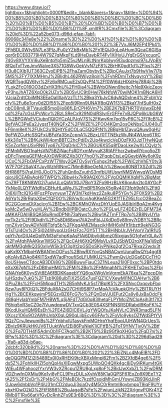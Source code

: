 https://www.draw.io/?lightbox=1&highlight=0000ff&edit=_blank&layers=1&nav=1&title=%D0%94%D0%B8%D0%B0%D0%B3%D1%80%D0%B0%D0%BC%D0%BC%D0%B0%20%D0%B1%D0%B5%D0%B7%20%D0%BD%D0%B0%D0%B7%D0%B2%D0%B0%D0%BD%D0%B8%D1%8F.xml#R%3Cmxfile%3E%3Cdiagram%20id%3D%22a52be073-d96d-efae-7abf-89068c341e8e%22%20name%3D%22%D0%A1%D1%82%D1%80%D0%B0%D0%BD%D0%B8%D1%86%D0%B0%201%22%3E7VxJl6M2EP41Pk4%2FhBDL0WtySN7Le3PIzJFu0zYZbBxMb%2Fn1EQiJ0gLeAHum3QcaC6GlSqqqr6rECE83779l4W79Z7qMkpFtLd9HeDaybRT4Fv1XlHxUJYgErGSVxcuqrC74Gv8XVYXVi6uXeBntpYp5miZ5vJMLn9LtNnrKpbIwy9I3udpzmsi97sJVpBV8fQoTvfTveJmvWalve3X571G8WvOekVvN7zF8%2BrHK0pdt1d%2FIxs%2FlH3u8CXlb1UT363CZvoEiPB%2FhaZamObvbvE%2BjpCAuJxt7b9HwVIw7i7b5MS%2FY7IXXMHmJ%2BIjdhL462RWjyz8qirj%2FvhRDmiTxNvqyrqY%2BplWQRTsgdQV6tyr%2Fz6xRMCuuE2s0QyPf4%2Ff0Wj6dzHlXdHg78R4ji%2BjYLokZFcO16OO3dZxHX3fhU%2FH0ja4%2BWrbONwn9hejtc7rNq9XkicZeoyyP3hsJhATZ6XqO0k2UZx%2B0SvUC9t0Hwl76kNfoW70wiMOK1mBNcA6H1VJciaZrdtCbiiMN3EEaOaIlXajVzzTL1%2Bkq3YbJvC6dyAQDxIne4%2FxbVVzcfy%2Fu6eTory0d2Df55%2Feq5j9Rnn9UNA1f8pQW1f3%2BkaY7nfSuIH0x2nbC08mlL9lTVauidB5mq0iio86fLErCPH6Vm7%2BE2K7bB7HRT0VslwxEbNIod%2Fa7cGsUPcWcv%2BzLSReCx929N0idRSlvrErGFFe7vBJQPq6kUbG6WL%2BPGWxEVCiubnl1QIOYCzALPJqV7S%2FKwvKm7pq15vP6C%2Fl1fcB%2BefVAC3PeEa2JyqstT40NQFxZ%2FWlZE%2FOO4KQm2osOkNbsCiU040uTkF6nm8eX%2FUkC2u1IQHtYEdCOLqC5QQIFtN%2BBgHb1ZayuQAuw0gHU9oFWZCuHcSSQFxUBFaYa3SnZcpnA%2BzxLf0TTNEkzWrJNt4WUeo6TRCkKk3i1pT%2BfKJkjWj4pmBBTC2hcPdjEy2Up4kwclcVeD0zFKlOJzlTHwNQutK5nZqrNmUSvRN6Tyq67s7DgDrkiC7l%2BGU6XS5q8fDaoLke2wXLCQylz%2FMnMVBO1naHsVN75BZjNacFsRDYxmMyyuK3RIAFFhcr2wbwRYcvo5oZfleDFcTjweiaGEFMcAXrDWRjI6ZXb3OY7hgO%2FqqbCtsLeQGevbWAv6oK9zUCoC%2FbOAPCxPzWT7Wsy2QATOvSyjYEohgx3fwb%2FWiCzhVhEY0tv3jW7F7OF2SaV4YJuyWzhRINmC7MmBjBbeOeNLh%2Bwoo80NBTXSZdI%2B6HR86F5i7raUH0JOoO%2FuhQn6pZyuthS3mfbUljfUswrNMSWwvqWOsMBqjorJ6CEAByAgH9TWPQ%2BbwHx7kR9AQX0%2FVgOQMIKXgM%2BgMptCnZ9FT8KN8WG2j7udyULoQiAVX0Jj7BqY3ZFo9IHzBUrK6qnAn2tc0AYGcPYkNjo0LQYFWtdflsCBHuHLaWgJ%2FmBP51KdnX5gRv4073fph9qN%2Ftt0Oi6XjITtclQ1G4IFozPFpynyuwTZW3hl7kdHwz2Zalku8P5YGy%2F0XS9%2B2A6Yq%2BrRgtsX0eCfQF0O%2BiVwXcvjAgKKeAEG2K1fTEZ95LfccO2BeaZc9C2GComxDtXsclcg%2B1Ew%2BCKMhOWvzDhYUpE0JASIbIrIBqA2m4KygkoMcZw5wDyuHLAV%2Bndb0IlPBlOatcCuho%2FGLwLFZ4DE2rELQFM73AaMKAFDAIIjBSQA58uRmdDPNh73aNws%2Biw1AZTmFTRp7q%2B8NvUYlamrTk2z%2Fl9Dkdh%2FOs8Dt68xwi7ilA2mFbIJJXdDqSy89my7rDBY%2BRcmnZXvjrOsvADVNil8Tbfg5b%2FKgqAMlZMascjkHMH6xM1t1itbztt9ekNG3G9TsTUj4Ov%2FSj024WvpqUzGHzFzc7GY5TT%2BHjNbUrJVHVqrV7a1R1U5opYh7prDIU4eDpRVM3pFohpKpAsFlAi6DjbyIjdibmz05Ixgjav5O1gfwfr0LAv7I%2FvAfqhPAAKkw1WSG%2FQcCAHj6XtQf9MsVLvXDJSbWD2rqXFNa1jj9z8qktMM3gMkQ3S0xIjvWSk3rD3gXt2pGSDoSKjvPNjkg2gf2Cq7Rixa22wdx3tkaKx9XYMboHWBAN1mOOFus%2BhwRXYpyQsNBACwnUunaRwQYs4ggf8oKcAIv8ZIAo84KITSxdW7adProufiSdLFUMKU2%2FwmQyUcDGs6DCcTHO8oUSHweCTdocAB3DDj8G%2B8BuwyFjauC3Z1NLeua21jl0F0xsc%2BP0tdqeXxX67gN%2FxDBthqHMG%2FMj%2Bp%2FHMmahN%2FKHETsOps%2FbjGNAiYe6K0yySVt8EA6fBDKKaqebYYQ6gsXWgVinVgrmEkA76xa%2FpcpDlnIuHSzdw7ukG%2FTsb1K86uIbTiX25G5x7usFQZ1CVXewMl1NCDAHw%2B6GPiuZ8s%2FFcH5MjpqdTH%2B5nMyKJr5s17lBpIK5%2FXSNycOxqovbFbq8zw7uy8POtQ%2BFduX6A2sO7CHlt9S8P7xrMoA7cVAupkOHy%2BlTRUYHHg1%2BCEKkqwjmP5EGzvBZ6FcG7lo%2FQnDpVJUEFut2Ca9v8JxBaOdcFk488gHyIabYmbFM7HBWfLqSjAFdT7dGi0q83lhetqFLPYMciZNClqAsjh3t17lClP6hiq5nR3oCZ0e7lVuwdqpwDVTxvQCb3E0S4XSPNNSRSDRabdI9KpFK%2BKcdUkuHQM9EsEh%2FE4Zi6DIC6VLJgYWQOfsJKaNVLrC3NR3mad5LFN0Xcsz1O6x9O2AWhUnbX0qLQ90qLjjbEcv6GFAy%2FoVlo9yksOZfWdSPtYVj9Qz7CrvJlewumiBs%2FYnbhxIU1asykFmMOHrpYhqfEpqUUHWN4GrUes%2BvIz9KRUkHKUV6TUuktWuf2Ej86PuNleK1iCFtfB%2FoT9YNVTjv0V%2BtfG%2Fq7DTH4fj5AdmOb1lFC7Agdl%2B2KT9%2Bz9Gf9qXHGp%2FqD7nj%2BPw%3D%3D%3C%2Fdiagram%3E%3Cdiagram%20id%3D%2296d5ad29-1fa8-a83d-b6ae-2dcbfc320b9d%22%20name%3D%22%D0%A1%D1%82%D1%80%D0%B0%D0%BD%D0%B8%D1%86%D0%B0%202%22%3EjZNLc4MgEIB%2FDdeOQGPM1Zi2l5489Ex0I0xRHEKi9tcXBXxMmpl62Fm%2BZXfdB4ge6%2F5ds5Z%2FqhIkIlHZI5ohQpI4sXIEgwMxpg5UWpQO4QXk4gc8jDy9iRKum4tGKWlEu4WFahoozIYxrVW3vXZRcpu1ZRU8gLxg8pF%2BidJwXxbZL%2FwDRMVDZhwfnOXMiu9Kq1vj8yFCL9PnzDULsXyhV85K1a0QPSF61EoZp9X9EeTY2tA25%2Ff2xDr%2Ft4bG%2FMeBOIc7kzdfOsoidMhGmUYowyjZB93KdJInRGJpw6dnbbVq1P4iU31mCD2dugJj3siaOy4M5C0rRmtnl8gybmppT9iqF9UYvxbxHOwO2kD%2FtFI898%2BuJagajB7sFe%2FwiunLzjkN22XrlgnvPOKr4YZRMb9T1Rx66atVfGvDcRnhZFs9E3r6BQ%3D%3D%3C%2Fdiagram%3E%3C%2Fmxfile%3E
